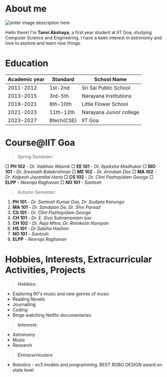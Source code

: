 # About me
![enter image description here](https://c4.wallpaperflare.com/wallpaper/548/976/46/black-holes-stick-figure-space-universe-planet-hd-wallpaper-preview.jpg)


Hello there! I'm **Tanvi Akshaya**, a first year student at IIT Goa, studying Computer Science and Engineering. I have a keen interest in astronomy and love to explore and learn new things.


# Education
|Academic year| Standard | School Name|
|------------------|--------|----------|
|2011-2012|1st-2nd|Sri Sai Public School|
|2013-2015|3rd-5th|Narayana Institutions|
|2016-2021|6th-10th|Little Flower School|
|2021-2023|11th-12th|Narayana Junior college|
|2023-2027|Btech(CSE)|IIT Goa|

# Course@IIT Goa
> Spring  Semester: 
> 
&square; **PH 102** - *Dr. Vaibhav Wasnik*
&square; **EE 101** - *Dr. Apeksha Madhukar*
&square; **BIO 101** - *Dr. Sreenath Balakrishnan*
&square; **ME 102** -  *Dr. Arindam Das*
&square; **MA 102** - *Dr. Kalpesh Jayantilal Haria*
&square; **CS 102** - *Dr. Clint Pazhayidam George* 
&square; **ELPP** -  *Neeraja Raghavan*
&square; **NO 101** - *Santosh*


>Autumn Semester:
1. **PH 101** - *Dr. Santosh Kumar Das, Dr. Sudipta Kanungo*
2. **MA 101** - *Dr. Sandipan De, Dr. Shiv Parsad*
3. **CS 101** - *Dr. Clint Pazhayidam George*
4. **CH 101** - *Dr. E. Siva Subramaniam Iyer*
5. **CH 102** - *Dr. Raja Mitra*, *Dr. Rishikesh Narayan*
6. **HS 101** - *Dr Sabiha Hashmi*
7. **NO 101** - *Santosh*
8. **ELPP** - *Neeraja Raghavan*


# Hobbies, Interests, Extracurricular Activities, Projects 

>***Hobbies***: 
- Exploring 90's music and new genres of music 
- Reading Novels 
- Journalling
- Coding 
- Binge watching Netflix documentaries 

>***Interests***:
- Astronomy 
- Music 
- Research 


>***Extracurriculars***
- Robotics - ev3 models and programming, BEST  ROBO DESIGN award on state level





